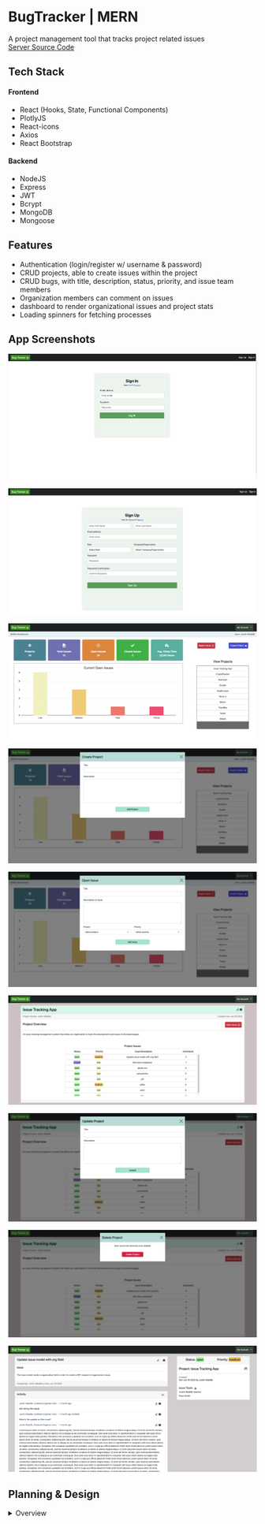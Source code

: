 # BugTracker | MERN

A project management tool that tracks project related issues<br/>
[Server Source Code](https://github.com/jfw2855/BugTracker-api)

## Tech Stack

#### Frontend
- React (Hooks, State, Functional Components)
- PlotlyJS
- React-icons
- Axios
- React Bootstrap

#### Backend

- NodeJS
- Express
- JWT
- Bcrypt
- MongoDB
- Mongoose

## Features

- Authentication (login/register w/ username & password)
- CRUD projects, able to create issues within the project
- CRUD bugs, with title, description, status, priority, and issue team members
- Organization members can comment on issues
- dashboard to render organizational issues and project stats
- Loading spinners for fetching processes

## App Screenshots
![SignIn](/media/SignIn_BugTracker.png)

![SignUp](/media/SignUp_BugTracker.png)

![Dashboard](/media/Dashboard-HomePage_BugTracker.png)

![CreateProjectModal](/media/CreateProjectModal_BugTracker.png)

![OpenIssueModal](/media/NewIssueModal_BugTracker.png)

![ProjectShowPage](/media/ProjectShowPage_BugTracker.png)

![UpdateModal](/media/UpdateProjectModal_BugTracker.png)

![DeleteModal](/media/DeleteModal_BugTracker.png)

![IssueShowPage](/media/IssueShowPage_BugTracker.png)



## Planning & Design 
<details>
<summary>Overview</summary>

## Wireframes
![bugTracker](/media/bug-tracker%20wf1.png)
![bugTracker](/media/bug-tracker%20wf2.png)
</details>
